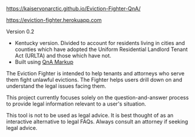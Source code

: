 https://kaiservonarctic.github.io/Eviction-Fighter-QnA/

https://eviction-fighter.herokuapp.com

Version 0.2
- Kentucky version. Divided to account for residents living in cities and counties which have adopted the Uniform Residential Landlord Tenant Act (URLTA) and those which have not.
- Built using [QnA Markup](https://github.com/colarusso/QnAMarkup)

The Eviction Fighter is intended to help tenants and attorneys who serve them fight unlawful evictions. 
The Fighter helps users drill down on and understand the legal issues facing them. 

This project currently focuses solely on the question-and-answer process to provide legal information relevant to a user's situation.

This tool is not to be used as legal advice. It is best thought of as an interactive alternative to legal FAQs. Always consult an attorney if seeking legal advice.
